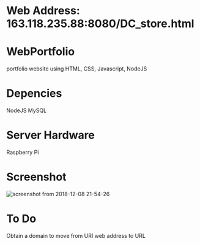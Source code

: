 # Web Address: 163.118.235.88:8080/DC_store.html

# WebPortfolio
  portfolio website using HTML, CSS, Javascript, NodeJS

# Depencies
  NodeJS
  MySQL
  
# Server Hardware
  Raspberry Pi

# Screenshot
![screenshot from 2018-12-08 21-54-26](https://user-images.githubusercontent.com/19677443/49692915-e7766500-fb33-11e8-9148-f0f8dc736e97.png)
  
# To Do 
  Obtain a domain to move from URI web address to URL
